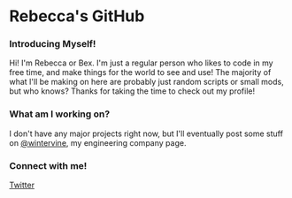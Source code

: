 # Rebecca's GitHub
### Introducing Myself!
Hi! I'm Rebecca or Bex. I'm just a regular person who likes to code in my free time, and make things for the world to see and use! The majority of what I'll be making on here are probably just random scripts or small mods, but who knows? Thanks for taking the time to check out my profile!
### What am I working on?
I don't have any major projects right now, but I'll eventually post some stuff on [@wintervine](https://github.com/wintervine), my engineering company page.
### Connect with me!
[Twitter](https://twitter.com/@subbybex)
